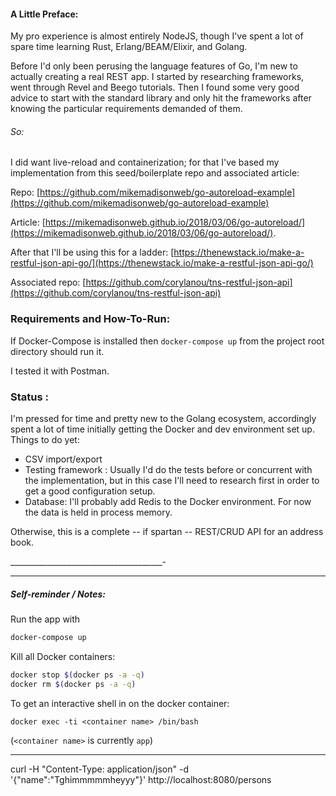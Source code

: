 


#### A Little Preface:

My pro experience is almost entirely NodeJS, though I've spent a lot of spare time learning Rust, Erlang/BEAM/Elixir, and Golang.

Before I'd only been perusing the language features of Go, I'm new to actually creating a real REST app.
I started by researching frameworks, went through Revel and Beego tutorials.  Then I found some very good advice to start with the standard library and only hit the frameworks after knowing the particular requirements demanded of them.

###### So:

I did want live-reload and containerization; for that I've based my implementation from this seed/boilerplate repo and associated article:

Repo: [https://github.com/mikemadisonweb/go-autoreload-example](https://github.com/mikemadisonweb/go-autoreload-example)

Article: [https://mikemadisonweb.github.io/2018/03/06/go-autoreload/](https://mikemadisonweb.github.io/2018/03/06/go-autoreload/).

After that I'll be using this for a ladder:
[https://thenewstack.io/make-a-restful-json-api-go/](https://thenewstack.io/make-a-restful-json-api-go/)

Associated repo: [https://github.com/corylanou/tns-restful-json-api](https://github.com/corylanou/tns-restful-json-api)





### Requirements and How-To-Run:

If Docker-Compose is installed then `docker-compose up` from the project root directory should run it.

I tested it with Postman.


### Status :

I'm pressed for time and pretty new to the Golang ecosystem, accordingly spent a lot of time initially getting the Docker and dev environment set up. Things to do yet:


- CSV import/export
- Testing framework : Usually I'd do the tests before or concurrent with the implementation, but in this case I'll need to research first in order to get a good configuration setup.
- Database:  I'll probably add Redis to the Docker environment. For now the data is held in process memory.

Otherwise, this is a complete -- if spartan -- REST/CRUD API for an address book.   





















______________________________________-
____________________________________

##### Self-reminder / Notes:


Run the app with

```bash
docker-compose up

```

Kill all Docker containers:

```bash
docker stop $(docker ps -a -q)
docker rm $(docker ps -a -q)
```

To get an interactive shell in on the docker container:

`docker exec -ti <container name> /bin/bash`

(`<container name>` is currently `app`)

_________________________



curl -H "Content-Type: application/json" -d '{"name":"Tghimmmmmheyyy"}' http://localhost:8080/persons
